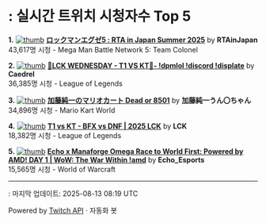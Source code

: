 # : 실시간 트위치 시청자수 Top 5

**1.** [![thumb](https://static-cdn.jtvnw.net/previews-ttv/live_user_rtainjapan-320x180.jpg)](https://twitch.tv/RTAinJapan)
**[ロックマンエグゼ5 : RTA in Japan Summer 2025](https://twitch.tv/RTAinJapan)** by **RTAinJapan**<br>43,617명 시청  - Mega Man Battle Network 5: Team Colonel

**2.** [![thumb](https://static-cdn.jtvnw.net/previews-ttv/live_user_caedrel-320x180.jpg)](https://twitch.tv/Caedrel)
**[🔴LCK WEDNESDAY - T1 VS KT🔴-  !dpmlol !discord !displate](https://twitch.tv/Caedrel)** by **Caedrel**<br>36,385명 시청  - League of Legends

**3.** [![thumb](https://static-cdn.jtvnw.net/previews-ttv/live_user_kato_junichi0817-320x180.jpg)](https://twitch.tv/加藤純一うん〇ちゃん)
**[加藤純一のマリオカート Dead or 8501](https://twitch.tv/加藤純一うん〇ちゃん)** by **加藤純一うん〇ちゃん**<br>34,896명 시청  - Mario Kart World

**4.** [![thumb](https://static-cdn.jtvnw.net/previews-ttv/live_user_lck-320x180.jpg)](https://twitch.tv/LCK)
**[T1 vs KT - BFX vs DNF | 2025 LCK](https://twitch.tv/LCK)** by **LCK**<br>18,382명 시청  - League of Legends

**5.** [![thumb](https://static-cdn.jtvnw.net/previews-ttv/live_user_echo_esports-320x180.jpg)](https://twitch.tv/Echo_Esports)
**[Echo x Manaforge Omega Race to World First: Powered by AMD!  DAY 1 | WoW: The War Within !amd](https://twitch.tv/Echo_Esports)** by **Echo_Esports**<br>15,565명 시청  - World of Warcraft


---
: 마지막 업데이트: 2025-08-13 08:19 UTC

Powered by [Twitch API](https://dev.twitch.tv/docs/api/reference) · 자동화 봇